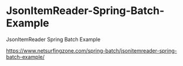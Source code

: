 # JsonItemReader-Spring-Batch-Example
JsonItemReader Spring Batch Example

https://www.netsurfingzone.com/spring-batch/jsonitemreader-spring-batch-example/
